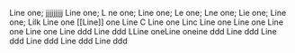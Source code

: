Line one;
jjjjjjjjj
Line one;
L
ne one;
Line one;
Le one;
Lne one;
Lie one;
Line one;
Lilk
Line one
[[Line]] one
Line C
Line one
Linc
Line one
Line one
Line one
Line one
Line ddd
Line ddd
LLine oneLine oneine ddd
Line ddd
Line ddd
Line ddd
Line ddd
Line ddd
